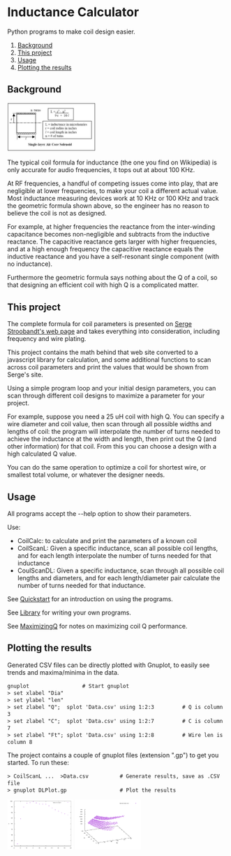 # Inductance Calculator

Python programs to make coil design easier.

1. [Background](#background)
2. [This project](#this-project)
3. [Usage](#usage)
4. [Plotting the results](#plotting-the-results)


## Background

<img src="Images/InductanceFormula.png" alt="Inductance formula" title="Standard inductance formula" width="40%"/>

The typical coil formula for inductance (the one you find on Wikipedia) is only accurate
for audio frequencies, it tops out at about 100 KHz.

At RF frequencies, a handful of competing issues come into play,
that are negligible at lower frequencies, to make your coil a different actual value.
Most inductance measuring devices work at 10 KHz or 100 KHz and track the geometric formula
shown above, so the engineer has no reason to believe the coil is not as designed.

For example, at higher frequencies the reactance from the inter-winding capacitance
becomes non-negligible and subtracts from the inductive reactance. The capacitive reactance
gets larger with higher frequencies, and at a high enough frequency the capacitive reactance
equals the inductive reactance and you have a self-resonant single component (with no
inductance).

Furthermore the geometric formula says nothing about the Q of a coil, so that designing
an efficient coil with high Q is a complicated matter.

## This project

The complete formula for coil parameters is presented on 
[Serge Stroobandt's web page](https://hamwaves.com/inductance/en/index.html)
and takes everything into consideration, including frequency and wire plating.

This project contains the math behind that web site converted to a javascript
library for calculation, and some additional functions to scan across coil
parameters and print the values that would be shown from Serge's site.

Using a simple program loop and your initial design parameters, you can scan through
different coil designs to maximize a parameter for your project.

For example, suppose you need a 25 uH coil with high Q. You can specify a wire diameter
and coil value, then scan through all possible widths and lengths of coil: the program
will interpolate the number of turns needed to achieve the inductance at the width and
length, then print out the Q (and other information) for that coil. From this you can
choose a design with a high calculated Q value.

You can do the same operation to optimize a coil for shortest wire, or smallest
total volume, or whatever the designer needs.

## Usage

All programs accept the --help option to show their parameters.

Use:

* CoilCalc: to calculate and print the parameters of a known coil
* CoilScanL: Given a specific inductance, scan all possible coil
lengths, and for each length interpolate the number of turns needed
for that inductance
* CoulScanDL: Given a specific inductance, scan through all possible
coil lengths and diameters, and for each length/diameter pair calculate
the number of turns needed for that inductance.

See [Quickstart](QuickStart.md) for an introduction on using the programs.

See [Library](Library.md) for writing your own programs.

See [MaximizingQ](MaximizingQ.md) for notes on maximizing coil Q performance.


## Plotting the results

Generated CSV files can be directly plotted with Gnuplot, to easily see
trends and maxima/minima in the data.

````
gnuplot                 # Start gnuplot
> set xlabel "Dia"
> set ylabel "len"
> set zlabel "Q";  splot 'Data.csv' using 1:2:3         # Q is column 3
> set zlabel "C";  splot 'Data.csv' using 1:2:7         # C is column 7
> set zlabel "Ft"; splot 'Data.csv' using 1:2:8         # Wire len is column 8
````

The project contains a couple of gnuplot files (extension ".gp") to get you started. To
run these:

````
> CoilScanL ...  >Data.csv          # Generate results, save as .CSV file
> gnuplot DLPlot.gp                 # Plot the results
````

<img src="Images/ScanLQ.svg" alt="GNuplot results" title="Plot of Q versus L" width="30%"/>

<img src="Images/ScanDLQ1.svg" alt="GNuplot results" title="Plot of Q versus L" width="30%"/>
